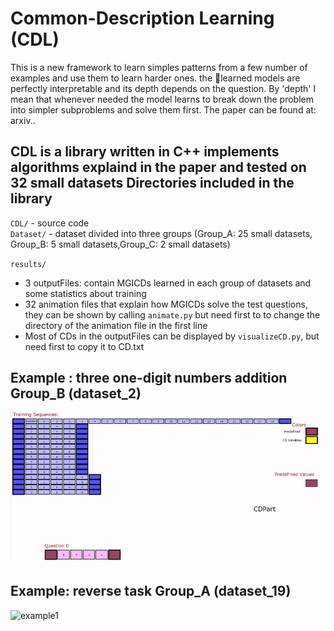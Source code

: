 # Common-Description Learning (CDL)
This is a new framework to learn simples patterns from a few number of examples and use them to learn harder ones. the learned models
are perfectly interpretable and its depth depends on the question. By 'depth' I mean that whenever needed the model learns to break down the problem into simpler subproblems and solve them first.
The paper can be found at: arxiv..   
     
CDL is a library written in C++ implements algorithms explaind in the paper and tested on 32 small datasets
Directories included in the library
-----------------------------------
`CDL/`   - source code  
`Dataset/`   - dataset divided into three groups (Group_A: 25 small datasets, Group_B: 5 small datasets,Group_C: 2 small datasets)   

`results/`   
* 3 outputFiles: contain MGICDs learned in each group of datasets and some statistics about training
* 32 animation files that explain how MGICDs solve the test questions, they can be shown by calling `animate.py` but need first to to change the directory of the animation file in the first line
* Most of CDs in the outputFiles can be displayed by `visualizeCD.py`, but need first to copy it to CD.txt


Example : three one-digit numbers addition Group_B (dataset_2)
---------------------
![example1](GifFiles/Group_B_dataset_2.gif)


Example: reverse task Group_A (dataset_19)
---------------------
![example1](GifFiles/Group_A_dataset_19.gif)


